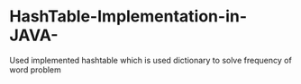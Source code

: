 # HashTable-Implementation-in-JAVA-
Used implemented hashtable which is used dictionary to solve frequency of word problem
